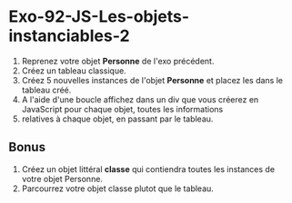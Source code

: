 # Exo-92-JS-Les-objets-instanciables-2

1. Reprenez votre objet **Personne** de l'exo précédent.
2. Créez un tableau classique.
3. Créez 5 nouvelles instances de l'objet **Personne** et placez les dans le tableau créé.
4. A l'aide d'une boucle affichez dans un div que vous créerez en JavaScript pour chaque objet, toutes les informations 
5. relatives à chaque objet, en passant par le tableau.

## Bonus
1. Créez un objet littéral **classe** qui contiendra toutes les instances de votre objet Personne.
2. Parcourrez votre objet classe plutot que le tableau.